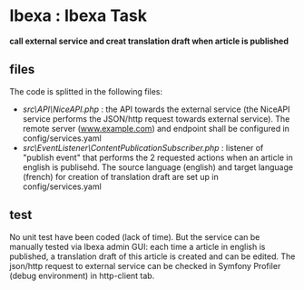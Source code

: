 # Ibexa : Ibexa Task
**call external service and creat translation draft when article is published**


## files
The code is splitted in the following files:
* _src\API\NiceAPI.php_ : the API towards the external service (the NiceAPI service performs the JSON/http request towards external service). The remote server (www.example.com) and endpoint shall be configured in config/services.yaml
* _src\EventListener\ContentPublicationSubscriber.php_ : listener of "publish event" that performs the 2 requested actions when an article in english is publisehd. The source language (english) and target language (french) for creation of translation draft are set up in config/services.yaml


## test
No unit test have been coded (lack of time). But the service can be manually tested via Ibexa admin GUI: each time a article in english is published, a translation draft of this article is created and can be edited. The json/http request to external service can be checked in Symfony Profiler (debug environment) in http-client tab.